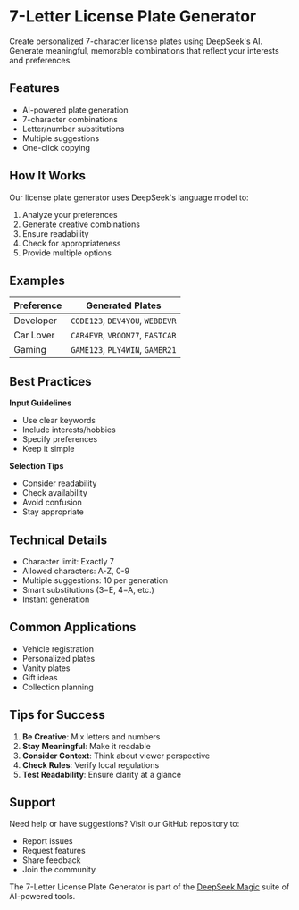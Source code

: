 # 7-Letter License Plate Generator

Create personalized 7-character license plates using DeepSeek's AI. Generate meaningful, memorable combinations that reflect your interests and preferences.

## Features

- AI-powered plate generation
- 7-character combinations
- Letter/number substitutions
- Multiple suggestions
- One-click copying

## How It Works

Our license plate generator uses DeepSeek's language model to:

1. Analyze your preferences
2. Generate creative combinations
3. Ensure readability
4. Check for appropriateness
5. Provide multiple options

## Examples

| Preference | Generated Plates                |
| ---------- | ------------------------------- |
| Developer  | `CODE123`, `DEV4YOU`, `WEBDEVR` |
| Car Lover  | `CAR4EVR`, `VROOM77`, `FASTCAR` |
| Gaming     | `GAME123`, `PLY4WIN`, `GAMER21` |

## Best Practices

**Input Guidelines**

- Use clear keywords
- Include interests/hobbies
- Specify preferences
- Keep it simple

**Selection Tips**

- Consider readability
- Check availability
- Avoid confusion
- Stay appropriate

## Technical Details

- Character limit: Exactly 7
- Allowed characters: A-Z, 0-9
- Multiple suggestions: 10 per generation
- Smart substitutions (3=E, 4=A, etc.)
- Instant generation

## Common Applications

- Vehicle registration
- Personalized plates
- Vanity plates
- Gift ideas
- Collection planning

## Tips for Success

1. **Be Creative**: Mix letters and numbers
2. **Stay Meaningful**: Make it readable
3. **Consider Context**: Think about viewer perspective
4. **Check Rules**: Verify local regulations
5. **Test Readability**: Ensure clarity at a glance

## Support

Need help or have suggestions? Visit our GitHub repository to:

- Report issues
- Request features
- Share feedback
- Join the community

The 7-Letter License Plate Generator is part of the [DeepSeek Magic](https://deepseekmagic.com) suite of AI-powered tools.
